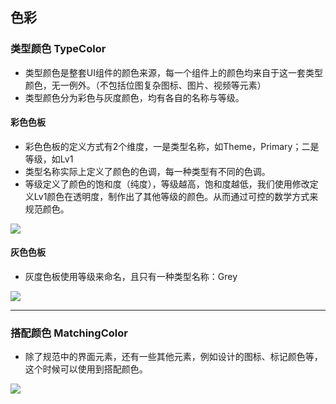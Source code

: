 ## 色彩

### 类型颜色 TypeColor

- 类型颜色是整套UI组件的颜色来源，每一个组件上的颜色均来自于这一套类型颜色，无一例外。（不包括位图复杂图标、图片、视频等元素）
- 类型颜色分为彩色与灰度颜色，均有各自的名称与等级。

#### 彩色色板

- 彩色色板的定义方式有2个维度，一是类型名称，如Theme，Primary；二是等级，如Lv1
- 类型名称实际上定义了颜色的色调，每一种类型有不同的色调。
- 等级定义了颜色的饱和度（纯度），等级越高，饱和度越低，我们使用修改定义Lv1颜色在透明度，制作出了其他等级的颜色。从而通过可控的数学方式来规范颜色。

![](http://oizi4nn30.bkt.clouddn.com//20170814104944_lKo2fe_TypeColor.jpeg)

#### 灰色色板

- 灰度色板使用等级来命名，且只有一种类型名称：Grey

![](http://oizi4nn30.bkt.clouddn.com//20170814111206_NZkhW6_TypeColor-Grey.jpeg)

***

### 搭配颜色 MatchingColor

- 除了规范中的界面元素，还有一些其他元素，例如设计的图标、标记颜色等，这个时候可以使用到搭配颜色。

![](http://oizi4nn30.bkt.clouddn.com//20170814112522_b6Yp4J_MatchingColor.jpeg)
